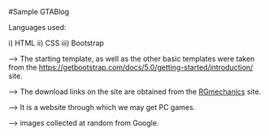 #Sample GTABlog


Languages used:

i) HTML
ii) CSS
iii) Bootstrap


--> The starting template, as well as the other basic templates were taken from the https://getbootstrap.com/docs/5.0/getting-started/introduction/ site. 

--> The download links on the site are obtained from the [RGmechanics](https://repack-mechanics.com/) site.

--> It is a website through which we may get PC games.

--> images collected at random from Google.


